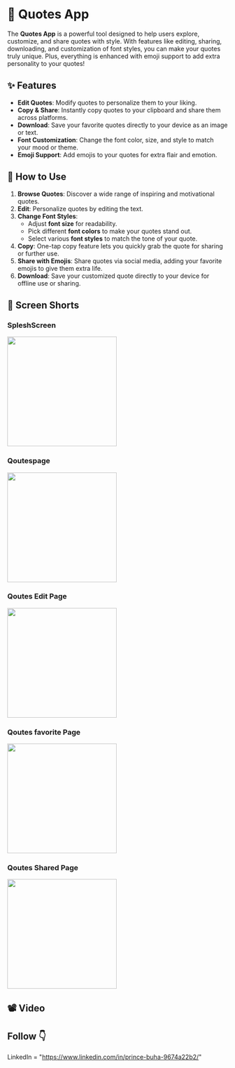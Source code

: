 # 📜 Quotes App

The **Quotes App** is a powerful tool designed to help users explore, customize, and share quotes with style. With features like editing, sharing, downloading, and customization of font styles, you can make your quotes truly unique. Plus, everything is enhanced with emoji support to add extra personality to your quotes!

## ✨ Features

- **Edit Quotes**: Modify quotes to personalize them to your liking.
- **Copy & Share**: Instantly copy quotes to your clipboard and share them across platforms.
- **Download**: Save your favorite quotes directly to your device as an image or text.
- **Font Customization**: Change the font color, size, and style to match your mood or theme.
- **Emoji Support**: Add emojis to your quotes for extra flair and emotion.

## 📲 How to Use

1. **Browse Quotes**: Discover a wide range of inspiring and motivational quotes.
2. **Edit**: Personalize quotes by editing the text.
3. **Change Font Styles**:
   - Adjust **font size** for readability.
   - Pick different **font colors** to make your quotes stand out.
   - Select various **font styles** to match the tone of your quote.
4. **Copy**: One-tap copy feature lets you quickly grab the quote for sharing or further use.
5. **Share with Emojis**: Share quotes via social media, adding your favorite emojis to give them extra life.
6. **Download**: Save your customized quote directly to your device for offline use or sharing.


## 📸 Screen Shorts 

### SpleshScreen
   <img src="https://github.com/user-attachments/assets/6632cd87-d8a7-4f61-9c90-9daf93926efd" width="250">

### Qoutespage
   <img src="https://github.com/user-attachments/assets/def6b4f7-9ddf-4d37-addf-723bd35a778e" width="250">

### Qoutes Edit Page
   <img src="https://github.com/user-attachments/assets/1c65145c-94a9-4f7c-a165-f67551e784eb" width="250">

###  Qoutes favorite Page
   <img src="https://github.com/user-attachments/assets/d046dee5-585e-41bf-9066-c1ce643ac568" width="250">

###  Qoutes  Shared Page
   <img src="https://github.com/user-attachments/assets/d4fd5c03-42f2-40ed-9b32-264ac6c20b4f" width="250">

   ## 📽️ Video


  ## Follow 👇
 LinkedIn  = "https://www.linkedin.com/in/prince-buha-9674a22b2/"


